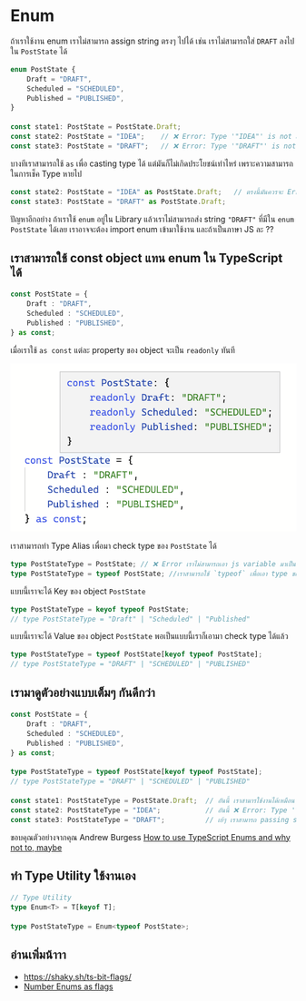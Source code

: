 # Enum

ถ้าเราใช้งาน enum เราไม่สามารถ assign string ตรงๆ ไปได้ เช่น เราไม่สามารถใส่ `DRAFT` ลงไปใน `PostState` ได้

```typescript
enum PostState {
    Draft = "DRAFT",
    Scheduled = "SCHEDULED",
    Published = "PUBLISHED",
}

const state1: PostState = PostState.Draft;
const state2: PostState = "IDEA";    // ❌ Error: Type '"IDEA"' is not assignable to type 'PostState'
const state3: PostState = "DRAFT";   // ❌ Error: Type '"DRAFT"' is not assignable to type 'PostState'.
```

บางทีเราสามารถใช้ `as` เพื่อ casting type ได้ แต่มันก็ไม่เกิดประโยชน์เท่าไหร่ เพราะความสามารถในการเช็ค Type หายไป

```typescript
const state2: PostState = "IDEA" as PostState.Draft;   // ตรงนี้มันควรจะ Error ใช่มั้ย
const state3: PostState = "DRAFT" as PostState.Draft;  
```

ปัญหาอีกอย่าง ถ้าเราใช้ `enum` อยู่ใน Library แล้วเราไม่สามารถส่ง string `"DRAFT"` ที่มีใน `enum PostState` ได้เลย
เราอาจจะต้อง import enum เข้ามาใช้งาน และถ้าเป็นภาษา JS ละ ??

## เราสามารถใช้ const object แทน enum ใน TypeScript ได้

```typescript
const PostState = {
    Draft : "DRAFT",
    Scheduled : "SCHEDULED",
    Published : "PUBLISHED",
} as const;
```

เมื่อเราใช้ `as const` แต่ละ property ของ object จะเป็น `readonly` ทันที

![Enum Object Const](./images/enum-object-const.png)

เราสามารถทำ Type Alias เพื่อมา check type ของ `PostState` ได้

```typescript
type PostStateType = PostState; // ❌ Error เราไม่สามารถเอา js variable มาเป็น type ได้
type PostStateType = typeof PostState; //เราสามารถใช้ `typeof` เพื่อเอา type ของ js variable มาได้แทน
```

แบบนี้เราจะได้ Key ของ object `PostState`

```typescript
type PostStateType = keyof typeof PostState;
// type PostStateType = "Draft" | "Scheduled" | "Published"
```

แบบนี้เราจะได้ Value ของ object `PostState` พอเป็นแบบนี้เราก็เอามา check type ได้แล้ว

```typescript
type PostStateType = typeof PostState[keyof typeof PostState];
// type PostStateType = "DRAFT" | "SCHEDULED" | "PUBLISHED"
```

## เรามาดูตัวอย่างแบบเต็มๆ กันดีกว่า

```typescript
const PostState = {
    Draft : "DRAFT",
    Scheduled : "SCHEDULED",
    Published : "PUBLISHED",
} as const;

type PostStateType = typeof PostState[keyof typeof PostState];
// type PostStateType = "DRAFT" | "SCHEDULED" | "PUBLISHED"

const state1: PostStateType = PostState.Draft;  // อันนี้ เราสามารใช้งานได้เหมือน enum เลย
const state2: PostStateType = "IDEA";           // อันนี้ ❌ Error: Type '"IDEA"' is not assignable to type 'PostStateType'
const state3: PostStateType = "DRAFT";          // เย้ๆ เราสามารถ passing string ที่ match กับ value ใน PostState ได้แล้ว
```

ขอบคุณตัวอย่างจากคุณ Andrew Burgess [How to use TypeScript Enums and why not to, maybe](https://www.youtube.com/watch?v=pWPClHdcvVg)

## ทำ Type Utility ใช้งานเอง

```typescript
// Type Utility
type Enum<T> = T[keyof T];

type PostStateType = Enum<typeof PostState>;
```


## อ่านเพิ่มน้าาา
- https://shaky.sh/ts-bit-flags/
- [Number Enums as flags](https://basarat.gitbook.io/typescript/type-system/enums#number-enums-as-flags)